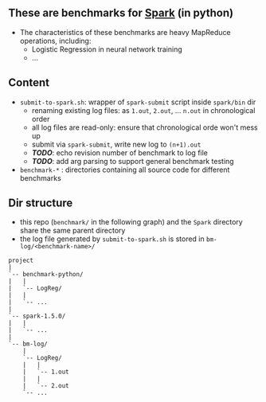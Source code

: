 ## These are benchmarks for [Spark](https://github.com/apache/spark/) (in python)
* The characteristics of these benchmarks are heavy MapReduce operations, including:
    * Logistic Regression in neural network training
    * ...

## Content
* `submit-to-spark.sh`: wrapper of `spark-submit` script inside `spark/bin` dir
    * renaming existing log files: as `1.out`, `2.out`, ... `n.out` in chronological order
    * all log files are read-only: ensure that chronological orde won't mess up
    * submit via `spark-submit`, write new log to `(n+1).out`
    * **_TODO_**: echo revision number of benchmark to log file
    * **_TODO_**: add arg parsing to support general benchmark testing
* `benchmark-*` : directories containing all source code for different benchmarks

## Dir structure
* this repo (`benchmark/` in the following graph) and the `Spark` directory share the same parent directory
* the log file generated by `submit-to-spark.sh` is stored in `bm-log/<benchmark-name>/`
```
project
|
`-- benchmark-python/
|   |
|   `-- LogReg/
|   |
|   `-- ...
|
`-- spark-1.5.0/
|   |
|   `-- ...
|
`-- bm-log/
    |
    `-- LogReg/
    |   |
    |   `-- 1.out
    |   |
    |   `-- 2.out
    `-- ...
```
